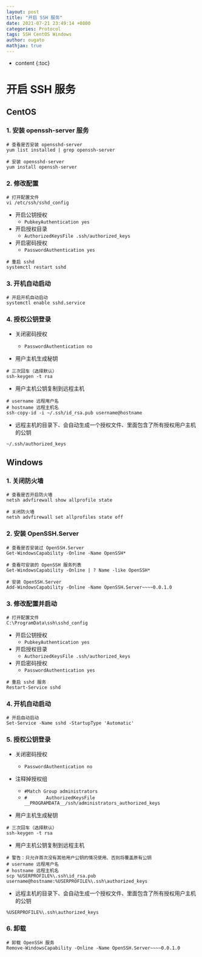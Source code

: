 ```yaml
---
layout: post
title: "开启 SSH 服务"
date: 2021-07-21 23:49:14 +0800
categories: Protocol
tags: SSH CentOS Windows
author: ougato
mathjax: true
---
```


* content
{:toc}




# 开启 SSH 服务

## CentOS

### 1. 安装 openssh-server 服务

```shell
# 查看是否安装 opensshd-server
yum list installed | grep openssh-server
```

```shell
# 安装 opensshd-server
yum install openssh-server
```

### 2. 修改配置

```
# 打开配置文件
vi /etc/ssh/sshd_config
```

* 开启公钥授权
	- `PubkeyAuthentication yes`
* 开启授权目录
	- `AuthorizedKeysFile .ssh/authorized_keys`
* 开启密码授权
	- `PasswordAuthentication yes`

```shell
# 重启 sshd
systemctl restart sshd
```

### 3. 开机自动启动

```shell
# 开启开机自动启动
systemctl enable sshd.service
```

### 4. 授权公钥登录

* 关闭密码授权
	- `PasswordAuthentication no`

* 用户主机生成秘钥

```shell
# 三次回车（选择默认）
ssh-keygen -t rsa
```

* 用户主机公钥复制到远程主机

```shell
# username 远程用户名
# hostname 远程主机名
ssh-copy-id -i ~/.ssh/id_rsa.pub username@hostname
```

* 远程主机的目录下、会自动生成一个授权文件、里面包含了所有授权用户主机的公钥
```shell
~/.ssh/authorized_keys
```

## Windows

### 1. 关闭防火墙

```shell
# 查看是否开启防火墙
netsh advfirewall show allprofile state
```

```shell
# 关闭防火墙
netsh advfirewall set allprofiles state off
```

### 2. 安装 OpenSSH.Server

```shell
# 查看是否安装过 OpenSSH.Server
Get-WindowsCapability -Online -Name OpenSSH*
```

```shell
# 查看可安装的 OpenSSH 服务列表
Get-WindowsCapability -Online | ? Name -like OpenSSH*
```

```shell
# 安装 OpenSSH.Server
Add-WindowsCapability -Online -Name OpenSSH.Server~~~~0.0.1.0
```

### 3. 修改配置并启动

```
# 打开配置文件
C:\ProgramData\ssh\sshd_config
```

* 开启公钥授权
	- `PubkeyAuthentication yes`
* 开启授权目录
	- `AuthorizedKeysFile .ssh/authorized_keys`
* 开启密码授权
	- `PasswordAuthentication yes`

```shell
# 重启 sshd 服务
Restart-Service sshd
```

### 4. 开机自动启动

```shell
# 开启自动启动
Set-Service -Name sshd -StartupType 'Automatic'
```

### 5. 授权公钥登录

* 关闭密码授权
	- `PasswordAuthentication no`
* 注释掉授权组
	- `#Match Group administrators`
	- `#       AuthorizedKeysFile __PROGRAMDATA__/ssh/administrators_authorized_keys`

* 用户主机生成秘钥

```shell
# 三次回车（选择默认）
ssh-keygen -t rsa
```

* 用户主机公钥复制到远程主机

```shell
# 警告：只允许首次没有其他用户公钥的情况使用、否则将覆盖原有公钥
# username 远程用户名
# hostname 远程主机名
scp %USERPROFILE%\.ssh\id_rsa.pub username@hostname:%USERPROFILE%\.ssh\authorized_keys
```


* 远程主机的目录下、会自动生成一个授权文件、里面包含了所有授权用户主机的公钥
```shell
%USERPROFILE%\.ssh\authorized_keys
```


### 6. 卸载

```shell
# 卸载 OpenSSH 服务
Remove-WindowsCapability -Online -Name OpenSSH.Server~~~~0.0.1.0
```